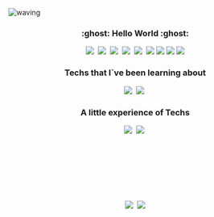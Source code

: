 ![waving](https://capsule-render.vercel.app/api?type=waving&height=200&text=Hana`s%20Space&fontAlign=70&fontAlignY=30&color=8ba6ff&fontColor=ffffff)

<h3 align="center">:ghost: Hello World :ghost:</h3>

<p align="center">
  <img src="https://img.shields.io/badge/Kubernetes-3c6ee6?style=flat-square&logo=kubernetes&logoColor=white"/></a>&nbsp 
  <img src="https://img.shields.io/badge/Python-3766AB?style=flat-square&logo=Python&logoColor=white")</a>&nbsp  
  <img src="https://img.shields.io/badge/Mysql-1572B6?style=flat-square&logo=MySql&logoColor=white"/></a>&nbsp
  <img src="https://img.shields.io/badge/Postgresql-ffffff?style=flat-square&logo=Postgresql&logoColor=blue")</a>&nbsp
  <img src="https://img.shields.io/badge/Java-5783a2?style=flat-square&logo=Java&logoColor=white"/></a>&nbsp
  <img src="https://img.shields.io/badge/Elasticsearch-005571?style=flat-square&logo=elasticsearch&logoColor=white"/></a>  
  <img src="https://img.shields.io/badge/Grafana-e35b2b?style=flat-square&logo=grafana&logoColor=white"/></a>  
  <img src="https://img.shields.io/badge/prometheus-e05024?style=flat-square&logo=prometheus&logoColor=white"/></a>  
  <img src="https://img.shields.io/badge/Go-77d7e5?style=flat-square&logo=Go&logoColor=white"/></a>  
</p>

<h3 align="center"> Techs that I`ve been learning about </h3>
<p align="center">
  <img src="https://img.shields.io/badge/SpringBoot-6DB33F?style=flat-square&logo=Spring&logoColor=white"/></a>&nbsp 
  <img src="https://img.shields.io/badge/Node.js-85bd0c?style=flat-square&logo=Node.js&logoColor=white"/></a>&nbsp 
</p>

<h3 align="center">A little experience of Techs </h3>
<p align="center">
 <img src="https://img.shields.io/badge/Android-9bcb0d?style=flat-square&logo=Android&logoColor=white"/></a>&nbsp 
 <img src="https://img.shields.io/badge/InfluxDB-3fadf6?style=flat-square&logo=InfluxDB&logoColor=white"/></a>&nbsp
</p>


<!--
**dev-hana/dev-hana** is a ✨ _special_ ✨ repository because its `README.md` (this file) appears on your GitH
ub profile.

Here are some ideas to get you started:  

- 🔭 I’m currently working on ...
- 🌱 I’m currently learning ...
- 👯 I’m looking to collaborate on ...
- 🤔 I’m looking for help with ...
- 💬 Ask me about ...
- 📫 How to reach me: ...
- 😄 Pronouns: ...
- ⚡ Fun fact: ...
-->
<br><br><br><br><br><br>

<p align="center">
  <img src="https://github-readme-stats.vercel.app/api?username=dev-hana"</a>&nbsp 
  <img src="https://github-readme-stats.vercel.app/api/top-langs/?username=dev-hana&layout=compact"</a>  
</p>
